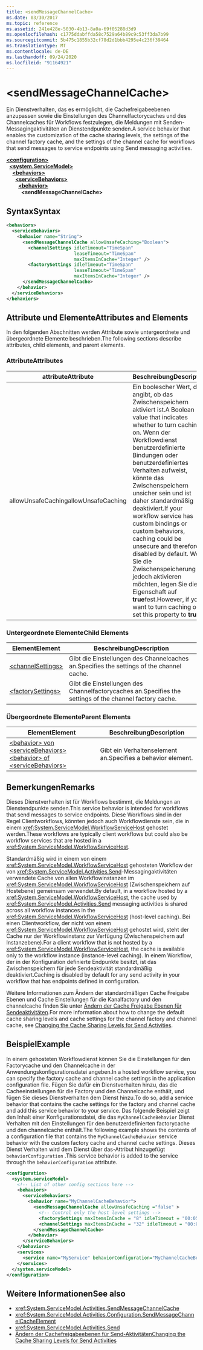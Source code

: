 ```yaml
---
title: <sendMessageChannelCache>
ms.date: 03/30/2017
ms.topic: reference
ms.assetid: 241e428e-5030-4b13-8a0a-69f05288d3d9
ms.openlocfilehash: c1775ddabffda58c7529a64b89c9c53ff3da7b99
ms.sourcegitcommit: 5b475c1855b32cf78d2d1bbb4295e4c236f39464
ms.translationtype: MT
ms.contentlocale: de-DE
ms.lasthandoff: 09/24/2020
ms.locfileid: "91164921"
---
```

# \<sendMessageChannelCache>

<span data-ttu-id="e1c75-101">Ein Dienstverhalten, das es ermöglicht, die Cachefreigabeebenen anzupassen sowie die Einstellungen des Channelfactorycaches und des Channelcaches für Workflows festzulegen, die Meldungen mit Senden-Messagingaktivitäten an Dienstendpunkte senden.</span><span class="sxs-lookup"><span data-stu-id="e1c75-101">A service behavior that enables the customization of the cache sharing levels, the settings of the channel factory cache, and the settings of the channel cache for workflows that send messages to service endpoints using Send messaging activities.</span></span>  
  
[**\<configuration>**](../configuration-element.md)\
&nbsp;&nbsp;[**\<system.ServiceModel>**](system-servicemodel-of-workflow.md)\
&nbsp;&nbsp;&nbsp;&nbsp;[**\<behaviors>**](behaviors-of-workflow.md)\
&nbsp;&nbsp;&nbsp;&nbsp;&nbsp;&nbsp;[**\<serviceBehaviors>**](servicebehaviors-of-workflow.md)\
&nbsp;&nbsp;&nbsp;&nbsp;&nbsp;&nbsp;&nbsp;&nbsp;[**\<behavior>**](behavior-of-servicebehaviors-of-workflow.md)\
&nbsp;&nbsp;&nbsp;&nbsp;&nbsp;&nbsp;&nbsp;&nbsp;&nbsp;&nbsp;**\<sendMessageChannelCache>**  
  
## <a name="syntax"></a><span data-ttu-id="e1c75-102">Syntax</span><span class="sxs-lookup"><span data-stu-id="e1c75-102">Syntax</span></span>  
  
```xml  
<behaviors>
  <serviceBehaviors>
    <behavior name="String">
      <sendMessageChannelCache allowUnsafeCaching="Boolean">
        <channelSettings idleTimeout="TimeSpan"
                         leaseTimeout="TimeSpan"
                         maxItemsInCache="Integer" />
        <factorySettings idleTimeout="TimeSpan"
                         leaseTimeout="TimeSpan"
                         maxItemsInCache="Integer" />
      </sendMessageChannelCache>
    </behavior>
  </serviceBehaviors>
</behaviors>  
```  
  
## <a name="attributes-and-elements"></a><span data-ttu-id="e1c75-103">Attribute und Elemente</span><span class="sxs-lookup"><span data-stu-id="e1c75-103">Attributes and Elements</span></span>  

 <span data-ttu-id="e1c75-104">In den folgenden Abschnitten werden Attribute sowie untergeordnete und übergeordnete Elemente beschrieben.</span><span class="sxs-lookup"><span data-stu-id="e1c75-104">The following sections describe attributes, child elements, and parent elements.</span></span>  
  
### <a name="attributes"></a><span data-ttu-id="e1c75-105">Attribute</span><span class="sxs-lookup"><span data-stu-id="e1c75-105">Attributes</span></span>  
  
|<span data-ttu-id="e1c75-106">attribute</span><span class="sxs-lookup"><span data-stu-id="e1c75-106">Attribute</span></span>|<span data-ttu-id="e1c75-107">Beschreibung</span><span class="sxs-lookup"><span data-stu-id="e1c75-107">Description</span></span>|  
|---------------|-----------------|  
|<span data-ttu-id="e1c75-108">allowUnsafeCaching</span><span class="sxs-lookup"><span data-stu-id="e1c75-108">allowUnsafeCaching</span></span>|<span data-ttu-id="e1c75-109">Ein boolescher Wert, der angibt, ob das Zwischenspeichern aktiviert ist.</span><span class="sxs-lookup"><span data-stu-id="e1c75-109">A Boolean value that indicates whether to turn caching on.</span></span> <span data-ttu-id="e1c75-110">Wenn der Workflowdienst benutzerdefinierte Bindungen oder benutzerdefiniertes Verhalten aufweist, könnte das Zwischenspeichern unsicher sein und ist daher standardmäßig deaktiviert.</span><span class="sxs-lookup"><span data-stu-id="e1c75-110">If your workflow service has custom bindings or custom behaviors, caching could be unsecure and therefore is disabled by default.</span></span> <span data-ttu-id="e1c75-111">Wenn Sie die Zwischenspeicherung jedoch aktivieren möchten, legen Sie diese Eigenschaft auf **true**fest.</span><span class="sxs-lookup"><span data-stu-id="e1c75-111">However, if you want to turn caching on set this property to **true**.</span></span>|  
  
### <a name="child-elements"></a><span data-ttu-id="e1c75-112">Untergeordnete Elemente</span><span class="sxs-lookup"><span data-stu-id="e1c75-112">Child Elements</span></span>  
  
|<span data-ttu-id="e1c75-113">Element</span><span class="sxs-lookup"><span data-stu-id="e1c75-113">Element</span></span>|<span data-ttu-id="e1c75-114">Beschreibung</span><span class="sxs-lookup"><span data-stu-id="e1c75-114">Description</span></span>|  
|-------------|-----------------|  
|[\<channelSettings>](channelsettings.md)|<span data-ttu-id="e1c75-115">Gibt die Einstellungen des Channelcaches an.</span><span class="sxs-lookup"><span data-stu-id="e1c75-115">Specifies the settings of the channel cache.</span></span>|  
|[\<factorySettings>](factorysettings.md)|<span data-ttu-id="e1c75-116">Gibt die Einstellungen des Channelfactorycaches an.</span><span class="sxs-lookup"><span data-stu-id="e1c75-116">Specifies the settings of the channel factory cache.</span></span>|  
  
### <a name="parent-elements"></a><span data-ttu-id="e1c75-117">Übergeordnete Elemente</span><span class="sxs-lookup"><span data-stu-id="e1c75-117">Parent Elements</span></span>  
  
|<span data-ttu-id="e1c75-118">Element</span><span class="sxs-lookup"><span data-stu-id="e1c75-118">Element</span></span>|<span data-ttu-id="e1c75-119">Beschreibung</span><span class="sxs-lookup"><span data-stu-id="e1c75-119">Description</span></span>|  
|-------------|-----------------|  
|[<span data-ttu-id="e1c75-120">\<behavior> von \<serviceBehaviors></span><span class="sxs-lookup"><span data-stu-id="e1c75-120">\<behavior> of \<serviceBehaviors></span></span>](behavior-of-servicebehaviors-of-workflow.md)|<span data-ttu-id="e1c75-121">Gibt ein Verhaltenselement an.</span><span class="sxs-lookup"><span data-stu-id="e1c75-121">Specifies a behavior element.</span></span>|  
  
## <a name="remarks"></a><span data-ttu-id="e1c75-122">Bemerkungen</span><span class="sxs-lookup"><span data-stu-id="e1c75-122">Remarks</span></span>  

 <span data-ttu-id="e1c75-123">Dieses Dienstverhalten ist für Workflows bestimmt, die Meldungen an Dienstendpunkte senden.</span><span class="sxs-lookup"><span data-stu-id="e1c75-123">This service behavior is intended for workflows that send messages to service endpoints.</span></span> <span data-ttu-id="e1c75-124">Diese Workflows sind in der Regel Clientworkflows, könnten jedoch auch Workflowdienste sein, die in einem <xref:System.ServiceModel.WorkflowServiceHost> gehostet werden.</span><span class="sxs-lookup"><span data-stu-id="e1c75-124">These workflows are typically client workflows but could also be workflow services that are hosted in a <xref:System.ServiceModel.WorkflowServiceHost>.</span></span>  
  
 <span data-ttu-id="e1c75-125">Standardmäßig wird in einem von einem <xref:System.ServiceModel.WorkflowServiceHost> gehosteten Workflow der von <xref:System.ServiceModel.Activities.Send>-Messagingaktivitäten verwendete Cache von allen Workflowinstanzen im <xref:System.ServiceModel.WorkflowServiceHost> (Zwischenspeichern auf Hostebene) gemeinsam verwendet.</span><span class="sxs-lookup"><span data-stu-id="e1c75-125">By default, in a workflow hosted by a <xref:System.ServiceModel.WorkflowServiceHost>, the cache used by <xref:System.ServiceModel.Activities.Send> messaging activities is shared across all workflow instances in the <xref:System.ServiceModel.WorkflowServiceHost> (host-level caching).</span></span> <span data-ttu-id="e1c75-126">Bei einen Clientworkflow, der nicht von einem <xref:System.ServiceModel.WorkflowServiceHost> gehostet wird, steht der Cache nur der Workflowinstanz zur Verfügung (Zwischenspeichern auf Instanzebene).</span><span class="sxs-lookup"><span data-stu-id="e1c75-126">For a client workflow that is not hosted by a <xref:System.ServiceModel.WorkflowServiceHost>, the cache is available only to the workflow instance (instance-level caching).</span></span> <span data-ttu-id="e1c75-127">In einem Workflow, der in der Konfiguration definierte Endpunkte besitzt, ist das Zwischenspeichern für jede Sendeaktivität standardmäßig deaktiviert.</span><span class="sxs-lookup"><span data-stu-id="e1c75-127">Caching is disabled by default for any send activity in your workflow that has endpoints defined in configuration.</span></span>  
  
 <span data-ttu-id="e1c75-128">Weitere Informationen zum Ändern der standardmäßigen Cache Freigabe Ebenen und Cache Einstellungen für die Kanalfactory und den channelcache finden Sie unter [Ändern der Cache Freigabe Ebenen für Sendeaktivitäten](../../../wcf/feature-details/changing-the-cache-sharing-levels-for-send-activities.md).</span><span class="sxs-lookup"><span data-stu-id="e1c75-128">For more information about how to change the default cache sharing levels and cache settings for the channel factory and channel cache, see [Changing the Cache Sharing Levels for Send Activities](../../../wcf/feature-details/changing-the-cache-sharing-levels-for-send-activities.md).</span></span>  
  
## <a name="example"></a><span data-ttu-id="e1c75-129">Beispiel</span><span class="sxs-lookup"><span data-stu-id="e1c75-129">Example</span></span>  

 <span data-ttu-id="e1c75-130">In einem gehosteten Workflowdienst können Sie die Einstellungen für den Factorycache und den Channelcache in der Anwendungskonfigurationsdatei angeben.</span><span class="sxs-lookup"><span data-stu-id="e1c75-130">In a hosted workflow service, you can specify the factory cache and channel cache settings in the application configuration file.</span></span> <span data-ttu-id="e1c75-131">Fügen Sie dafür ein Dienstverhalten hinzu, das die Cacheeinstellungen für die Factory und den Channelcache enthält, und fügen Sie dieses Dienstverhalten dem Dienst hinzu.</span><span class="sxs-lookup"><span data-stu-id="e1c75-131">To do so, add a service behavior that contains the cache settings for the factory and channel cache and add this service behavior to your service.</span></span> <span data-ttu-id="e1c75-132">Das folgende Beispiel zeigt den Inhalt einer Konfigurationsdatei, die das `MyChannelCacheBehavior`  Dienst Verhalten mit den Einstellungen für den benutzerdefinierten factorycache und den channelcache enthält.</span><span class="sxs-lookup"><span data-stu-id="e1c75-132">The following example shows the contents of a configuration file that contains the `MyChannelCacheBehavior`  service behavior with the custom factory cache and channel cache settings.</span></span> <span data-ttu-id="e1c75-133">Dieses Dienst Verhalten wird dem Dienst über das-Attribut hinzugefügt `behaviorConfiguration` .</span><span class="sxs-lookup"><span data-stu-id="e1c75-133">This service behavior is added to the service through the `behaviorConfiguration` attribute.</span></span>  
  
```xml  
<configuration>
  <system.serviceModel>  
    <!-- List of other config sections here -->
    <behaviors>  
      <serviceBehaviors>  
        <behavior name="MyChannelCacheBehavior">  
          <sendMessageChannelCache allowUnsafeCaching ="false" >  
            <!-- Control only the host level settings -->
            <factorySettings maxItemsInCache = "8" idleTimeout = "00:05:00" leaseTimeout="10:00:00" />  
            <channelSettings maxItemsInCache = "32" idleTimeout = "00:05:00" leaseTimeout="00:06:00" />  
          </sendMessageChannelCache>  
        </behavior>  
      </serviceBehaviors>  
    </behaviors>  
    <services>  
      <service name="MyService" behaviorConfiguration="MyChannelCacheBehavior" />  
    </services>  
  </system.serviceModel>  
</configuration>  
```  
  
## <a name="see-also"></a><span data-ttu-id="e1c75-134">Weitere Informationen</span><span class="sxs-lookup"><span data-stu-id="e1c75-134">See also</span></span>

- <xref:System.ServiceModel.Activities.SendMessageChannelCache>
- <xref:System.ServiceModel.Activities.Configuration.SendMessageChannelCacheElement>
- <xref:System.ServiceModel.Activities.Send>
- [<span data-ttu-id="e1c75-135">Ändern der Cachefreigabeebenen für Send-Aktivitäten</span><span class="sxs-lookup"><span data-stu-id="e1c75-135">Changing the Cache Sharing Levels for Send Activities</span></span>](../../../wcf/feature-details/changing-the-cache-sharing-levels-for-send-activities.md)
